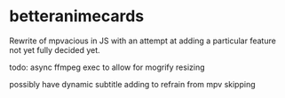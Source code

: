 # betteranimecards
Rewrite of mpvacious in JS with an attempt at adding a particular feature not yet fully decided yet.

todo:
async ffmpeg exec to allow for mogrify resizing

possibly have dynamic subtitle adding to refrain from mpv skipping
